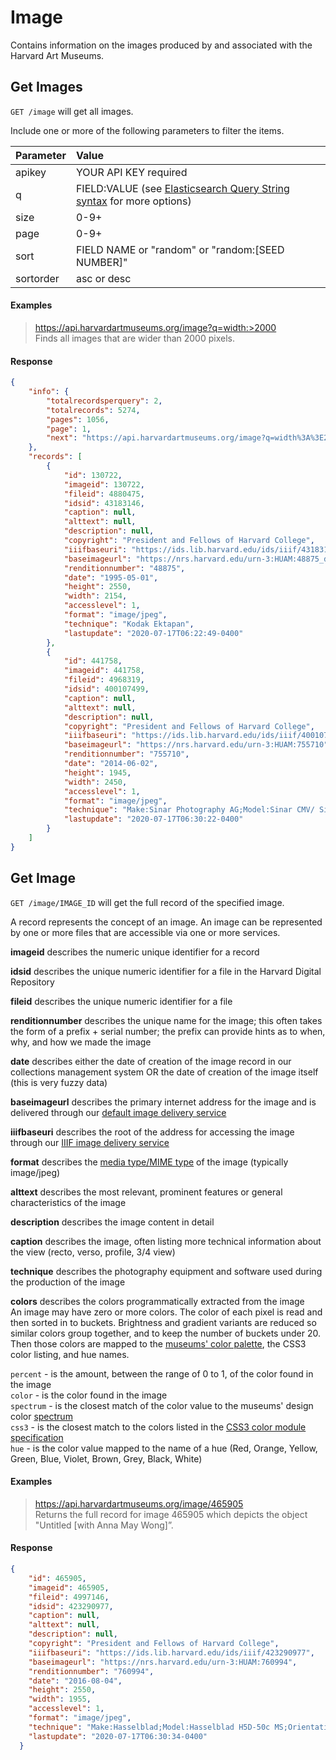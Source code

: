 # Image

Contains information on the images produced by and associated with the Harvard Art Museums. 

## Get Images

`GET /image` will get all images.

Include one or more of the following parameters to filter the items.

| Parameter | Value |
| :--------- | :----- |
| apikey | YOUR API KEY required |
| q | FIELD:VALUE (see [Elasticsearch Query String syntax](https://www.elastic.co/guide/en/elasticsearch/reference/7.17/query-dsl-query-string-query.html) for more options) |
| size | 0-9+ |
| page | 0-9+ |
| sort | FIELD NAME or "random" or "random:[SEED NUMBER]" |
| sortorder | asc or desc |

#### Examples

> https://api.harvardartmuseums.org/image?q=width:>2000  
> Finds all images that are wider than 2000 pixels.  

#### Response

```json
{
    "info": {
        "totalrecordsperquery": 2,
        "totalrecords": 5274,
        "pages": 1056,
        "page": 1,
        "next": "https://api.harvardartmuseums.org/image?q=width%3A%3E2000&page=2&size=2"
    },
    "records": [
        {
            "id": 130722,
            "imageid": 130722,
            "fileid": 4880475,
            "idsid": 43183146,
            "caption": null,
            "alttext": null,
            "description": null,
            "copyright": "President and Fellows of Harvard College",
            "iiifbaseuri": "https://ids.lib.harvard.edu/ids/iiif/43183146",
            "baseimageurl": "https://nrs.harvard.edu/urn-3:HUAM:48875_dynmc",
            "renditionnumber": "48875",
            "date": "1995-05-01",
            "height": 2550,
            "width": 2154,
            "accesslevel": 1,
            "format": "image/jpeg",
            "technique": "Kodak Ektapan",
            "lastupdate": "2020-07-17T06:22:49-0400"
        },
        {
            "id": 441758,
            "imageid": 441758,
            "fileid": 4968319,
            "idsid": 400107499,
            "caption": null,
            "alttext": null,
            "description": null,
            "copyright": "President and Fellows of Harvard College",
            "iiifbaseuri": "https://ids.lib.harvard.edu/ids/iiif/400107499",
            "baseimageurl": "https://nrs.harvard.edu/urn-3:HUAM:755710",
            "renditionnumber": "755710",
            "date": "2014-06-02",
            "height": 1945,
            "width": 2450,
            "accesslevel": 1,
            "format": "image/jpeg",
            "technique": "Make:Sinar Photography AG;Model:Sinar CMV/ Sinarback eVolution 75H;Orientation:1;Software:Adobe Photoshop CS5 Macintosh;",
            "lastupdate": "2020-07-17T06:30:22-0400"
        }
    ]
}
```

## Get Image

`GET /image/IMAGE_ID` will get the full record of the specified image.

A record represents the concept of an image. An image can be represented by one or more files that are accessible via one or more services.

**imageid** describes the numeric unique identifier for a record    

**idsid** describes the unique numeric identifier for a file in the Harvard Digital Repository  

**fileid** describes the unique numeric identifier for a file  

**renditionnumber** describes the unique name for the image; this often takes the form of a prefix + serial number; the prefix can provide hints as to when, why, and how we made the image   

**date** describes either the date of creation of the image record in our collections management system OR the date of creation of the image itself (this is very fuzzy data)  

**baseimageurl** describes the primary internet address for the image and is delivered through our [default image delivery service](https://github.com/harvardartmuseums/api-docs#default-service)  

**iiifbaseuri** describes the root of the address for accessing the image through our [IIIF image delivery service](https://github.com/harvardartmuseums/api-docs#iiif)  

**format** describes the [media type/MIME type](https://www.iana.org/assignments/media-types/media-types.xhtml) of the image (typically image/jpeg)  

**alttext** describes the most relevant, prominent features or general characteristics of the image  
 
**description** describes the image content in detail  

**caption** describes the image, often listing more technical information about the view (recto, verso, profile, 3/4 view)  

**technique** describes the photography equipment and software used during the production of the image  

**colors** describes the colors programmatically extracted from the image  
An image may have zero or more colors. The color of each pixel is read and then sorted in to buckets. Brightness and gradient variants are reduced so similar colors group together, and to keep the number of buckets under 20. Then those colors are mapped to the [museums' color palette](https://github.com/harvardartmuseums/api-docs/blob/master/sections/spectrum.md), the CSS3 color listing, and hue names.  

`percent` - is the amount, between the range of 0 to 1, of the color found in the image  
`color` - is the color found in the image  
`spectrum` - is the closest match of the color value to the museums' design color [spectrum](https://github.com/harvardartmuseums/api-docs/blob/master/sections/spectrum.md)  
`css3` - is the closest match to the colors listed in the [CSS3 color module specification](https://www.w3.org/TR/css3-color/)  
`hue` - is the color value mapped to the name of a hue (Red, Orange, Yellow, Green, Blue, Violet, Brown, Grey, Black, White)  


#### Examples

> https://api.harvardartmuseums.org/image/465905  
> Returns the full record for image 465905 which depicts the object "Untitled [with Anna May Wong]”.  

#### Response

```json
{
    "id": 465905,
    "imageid": 465905,
    "fileid": 4997146,
    "idsid": 423290977,
    "caption": null,
    "alttext": null,
    "description": null,
    "copyright": "President and Fellows of Harvard College",
    "iiifbaseuri": "https://ids.lib.harvard.edu/ids/iiif/423290977",
    "baseimageurl": "https://nrs.harvard.edu/urn-3:HUAM:760994",
    "renditionnumber": "760994",
    "date": "2016-08-04",
    "height": 2550,
    "width": 1955,
    "accesslevel": 1,
    "format": "image/jpeg",
    "technique": "Make:Hasselblad;Model:Hasselblad H5D-50c MS;Orientation:1;Software:Adobe Photoshop CS6 (Macintosh);",
    "lastupdate": "2020-07-17T06:30:34-0400"
  }
```
